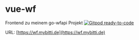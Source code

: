 # vue-wf
Frontend zu  meinem go-wfapi Projekt
[![Gitpod ready-to-code](https://img.shields.io/badge/Gitpod-ready--to--code-blue?logo=gitpod)](https://gitpod.io/#https://github.com/tenno-dev/vue-wf)


URL: [https://wf.mybitti.de](https://wf.mybitti.de)
